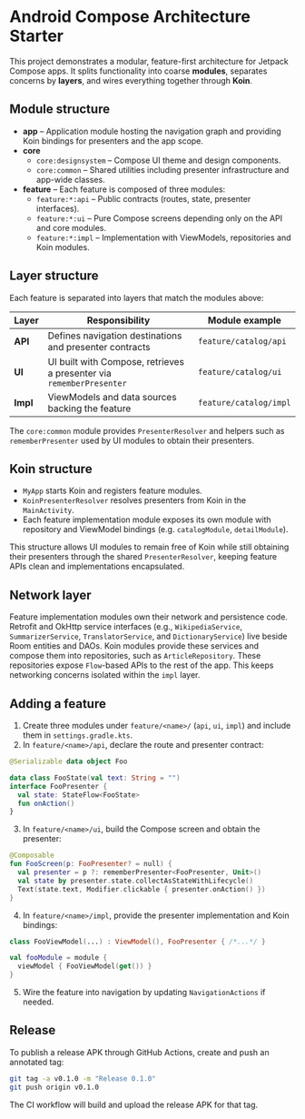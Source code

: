 # Android Compose Architecture Starter

This project demonstrates a modular, feature-first architecture for Jetpack Compose apps. It splits functionality into coarse **modules**, separates concerns by **layers**, and wires everything together through **Koin**.

## Module structure
- **app** – Application module hosting the navigation graph and providing Koin bindings for presenters and the app scope.
- **core**
  - `core:designsystem` – Compose UI theme and design components.
  - `core:common` – Shared utilities including presenter infrastructure and app-wide classes.
- **feature** – Each feature is composed of three modules:
  - `feature:*:api` – Public contracts (routes, state, presenter interfaces).
  - `feature:*:ui` – Pure Compose screens depending only on the API and core modules.
  - `feature:*:impl` – Implementation with ViewModels, repositories and Koin modules.

## Layer structure
Each feature is separated into layers that match the modules above:

| Layer | Responsibility | Module example |
|-------|----------------|----------------|
| **API** | Defines navigation destinations and presenter contracts | `feature/catalog/api` |
| **UI** | UI built with Compose, retrieves a presenter via `rememberPresenter` | `feature/catalog/ui` |
| **Impl** | ViewModels and data sources backing the feature | `feature/catalog/impl` |

The `core:common` module provides `PresenterResolver` and helpers such as `rememberPresenter` used by UI modules to obtain their presenters.

## Koin structure
- `MyApp` starts Koin and registers feature modules.
- `KoinPresenterResolver` resolves presenters from Koin in the `MainActivity`.
- Each feature implementation module exposes its own module with repository and ViewModel bindings (e.g. `catalogModule`, `detailModule`).

This structure allows UI modules to remain free of Koin while still obtaining their presenters through the shared `PresenterResolver`, keeping feature APIs clean and implementations encapsulated.

## Network layer
Feature implementation modules own their network and persistence code. Retrofit and OkHttp service interfaces (e.g., `WikipediaService`, `SummarizerService`, `TranslatorService`, and `DictionaryService`) live beside Room entities and DAOs. Koin modules provide these services and compose them into repositories, such as `ArticleRepository`. These repositories expose `Flow`-based APIs to the rest of the app. This keeps networking concerns isolated within the `impl` layer.

## Adding a feature
1. Create three modules under `feature/<name>/` (`api`, `ui`, `impl`) and include them in `settings.gradle.kts`.
2. In `feature/<name>/api`, declare the route and presenter contract:
```kotlin
@Serializable data object Foo

data class FooState(val text: String = "")
interface FooPresenter {
  val state: StateFlow<FooState>
  fun onAction()
}
```
3. In `feature/<name>/ui`, build the Compose screen and obtain the presenter:
```kotlin
@Composable
fun FooScreen(p: FooPresenter? = null) {
  val presenter = p ?: rememberPresenter<FooPresenter, Unit>()
  val state by presenter.state.collectAsStateWithLifecycle()
  Text(state.text, Modifier.clickable { presenter.onAction() })
}
```
4. In `feature/<name>/impl`, provide the presenter implementation and Koin bindings:
```kotlin
class FooViewModel(...) : ViewModel(), FooPresenter { /*...*/ }

val fooModule = module {
  viewModel { FooViewModel(get()) }
}
```
5. Wire the feature into navigation by updating `NavigationActions` if needed.

## Release
To publish a release APK through GitHub Actions, create and push an annotated tag:

```bash
git tag -a v0.1.0 -m "Release 0.1.0"
git push origin v0.1.0
```

The CI workflow will build and upload the release APK for that tag.
